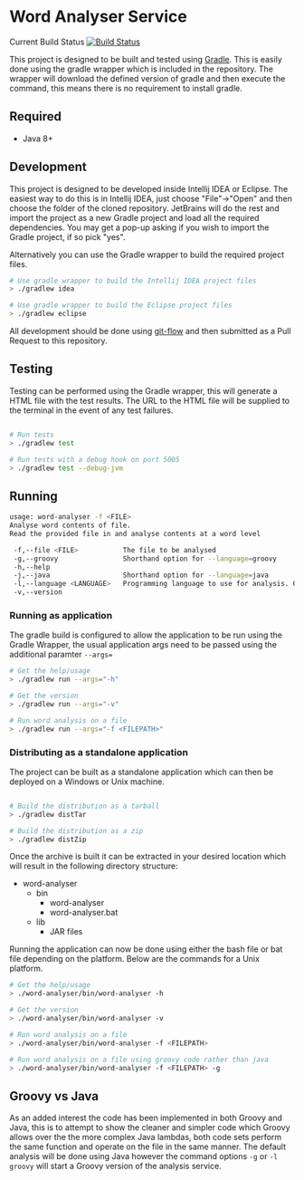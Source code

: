 # Word Analyser Service

Current Build Status
 [![Build Status](https://travis-ci.org/olliefreeman/word-analyser.svg?branch=master)](https://travis-ci.org/olliefreeman/word-analyser)
 
 This project is designed to be built and tested using [Gradle](https://docs.gradle.org/current/userguide/userguide.html).
 This is easily done using the gradle wrapper which is included in the repository. 
 The wrapper will download the defined version of gradle and then execute the command, this means there is no requirement to install gradle.
 
## Required 

* Java 8+ 

## Development

This project is designed to be developed inside Intellij IDEA or Eclipse. 
The easiest way to do this is in Intellij IDEA, just choose "File"->"Open" and then choose the folder of the cloned repository.
JetBrains will do the rest and import the project as a new Gradle project and load all the required dependencies. 
You may get a pop-up asking if you wish to import the Gradle project, if so pick "yes".

Alternatively you can use the Gradle wrapper to build the required project files.

```bash
# Use gradle wrapper to build the Intellij IDEA project files
> ./gradlew idea

# Use gradle wrapper to build the Eclipse project files
> ./gradlew eclipse
``` 

All development should be done using [git-flow](https://nvie.com/posts/a-successful-git-branching-model/) and then submitted as a Pull Request to this repository.

## Testing

Testing can be performed using the Gradle wrapper, this will generate a HTML file with the test results. 
The URL to the HTML file will be supplied to the terminal in the event of any test failures.

```bash

# Run tests
> ./gradlew test

# Run tests with a debug hook on port 5005
> ./gradlew test --debug-jvm

``` 

## Running

```bash
usage: word-analyser -f <FILE>
Analyse word contents of file.
Read the provided file in and analyse contents at a word level

 -f,--file <FILE>           The file to be analysed
 -g,--groovy                Shorthand option for --language=groovy
 -h,--help
 -j,--java                  Shorthand option for --language=java
 -l,--language <LANGUAGE>   Programming language to use for analysis. One of 'java' or 'groovy', default is 'java'.
 -v,--version

```

### Running as application

The gradle build is configured to allow the application to be run using the Gradle Wrapper, the usual application args need to be passed using the
additional paramter `--args=`

```bash
# Get the help/usage
> ./gradlew run --args="-h"

# Get the version
> ./gradlew run --args="-v"

# Run word analysis on a file
> ./gradlew run --args="-f <FILEPATH>"
```

### Distributing as a standalone application

The project can be built as a standalone application which can then be deployed on a Windows or Unix machine.

```bash

# Build the distribution as a tarball
> ./gradlew distTar

# Build the distribution as a zip
> ./gradlew distZip

```

Once the archive is built it can be extracted in your desired location which will result in the following directory structure:


* word-analyser
  * bin
    * word-analyser
    * word-analyser.bat
  * lib
    * JAR files
    
 Running the application can now be done using either the bash file or bat file depending on the platform.
 Below are the commands for a Unix platform.
 
 
```bash
# Get the help/usage
> ./word-analyser/bin/word-analyser -h

# Get the version
> ./word-analyser/bin/word-analyser -v

# Run word analysis on a file
> ./word-analyser/bin/word-analyser -f <FILEPATH>

# Run word analysis on a file using groovy code rather than java
> ./word-analyser/bin/word-analyser -f <FILEPATH> -g

```

## Groovy vs Java

As an added interest the code has been implemented in both Groovy and Java, 
this is to attempt to show the cleaner and simpler code which Groovy allows over the the more complex Java lambdas,
both code sets perform the same function and operate on the file in the same manner.
The default analysis will be done using Java however the command options `-g` or `-l groovy` will start a Groovy version of the analysis service.

